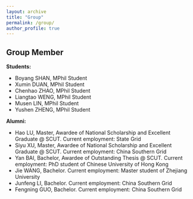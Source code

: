```yaml
---
layout: archive
title: "Group"
permalink: /group/
author_profile: true
---
```


## Group Member
**Students:**
- Boyang SHAN, MPhil Student
-	Xumin DUAN, MPhil Student
-	Chenhao ZHAO, MPhil Student
-	Liangtao WENG, MPhil Student
-	Musen LIN, MPhil Student
-	Yushen ZHENG, MPhil Student

**Alumni:**
-	Hao LU, Master, Awardee of National Scholarship and Excellent Graduate @ SCUT. Current employment: State Grid
-	Siyu XU, Master, Awardee of National Scholarship and Excellent Graduate @ SCUT. Current employment: China Southern Grid
-	Yan BAI, Bachelor, Awardee of Outstanding Thesis @ SCUT. Current employment: PhD student of Chinese University of Hong Kong
-	Jie WANG, Bachelor. Current employment: Master student of Zhejiang University 
-	Junfeng LI, Bachelor. Current employment: China Southern Grid
-	Fengning GUO, Bachelor. Current employment: China Southern Grid

